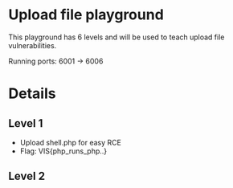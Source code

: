 # Upload file playground

This playground has 6 levels and will be used to teach upload file vulnerabilities.

Running ports: 6001 -> 6006

# Details

## Level 1

- Upload shell.php for easy RCE
- Flag: VIS{php_runs_php..}
## Level 2


